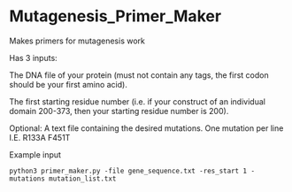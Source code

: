 # Mutagenesis_Primer_Maker
Makes primers for mutagenesis work

Has 3 inputs:

The DNA file of your protein (must not contain any tags, the first codon should be your first amino acid). 

The first starting residue number (i.e. if your construct of an individual domain 200-373, then your starting residue number is 200). 

Optional: A text file containing the desired mutations. One mutation per line 
I.E.
R133A
F451T

Example input
```
python3 primer_maker.py -file gene_sequence.txt -res_start 1 -mutations mutation_list.txt
```
